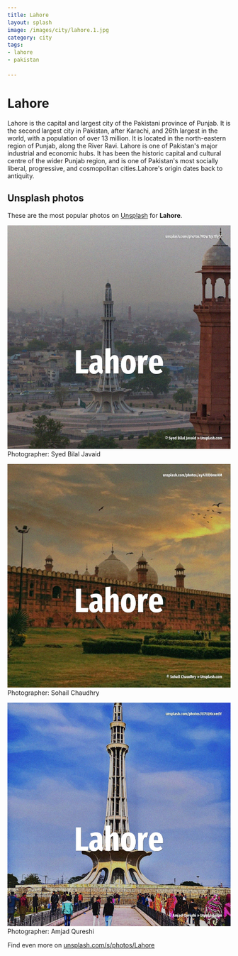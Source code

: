 ```yaml
---
title: Lahore
layout: splash
image: /images/city/lahore.1.jpg
category: city
tags:
- lahore
- pakistan

---
```

# Lahore

Lahore  is the capital and largest city of the Pakistani province of Punjab. It is the second largest city in Pakistan, after Karachi, and 26th largest in the world, with a  population of over 13 million. It is located in the north-eastern region of Punjab, along the River Ravi. Lahore is one of Pakistan's major industrial and economic hubs. It has been the historic capital and cultural centre of the wider Punjab region, and is one of  Pakistan's most socially liberal, progressive, and cosmopolitan cities.Lahore's origin dates back  to antiquity. 

 
## Unsplash photos
These are the most popular photos on [Unsplash](https://unsplash.com) for **Lahore**.
 
![Lahore](/images/city/lahore.1.jpg)
Photographer:  Syed Bilal Javaid
 
![Lahore](/images/city/lahore.2.jpg)
Photographer:  Sohail Chaudhry
 
![Lahore](/images/city/lahore.3.jpg)
Photographer:  Amjad Qureshi
 
Find even more on [unsplash.com/s/photos/Lahore](https://unsplash.com/s/photos/Lahore)
 
